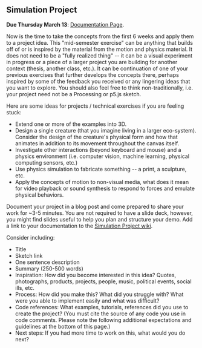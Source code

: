 ## Simulation Project

**Due Thursday March 13**: [Documentation Page](https://github.com/nature-of-code/noc-syllabus-S25/wiki/Simulation-Project).

Now is the time to take the concepts from the first 6 weeks and apply them to a project idea. This "mid-semester exercise" can be anything that builds off of or is inspired by the material from the motion and physics material. It does not need to be a "fully realized thing" -- it can be a visual experiment in progress or a piece of a larger project you are building for another context (thesis, another class, etc.). It can be continuation of one of your previous exercises that further develops the concepts there, perhaps inspired by some of the feedback you received or any lingering ideas that you want to explore. You should also feel free to think non-traditionally, i.e. your project need not be a Processing or p5.js sketch.

Here are some ideas for projects / technical exercises if you are feeling stuck:

- Extend one or more of the examples into 3D.
- Design a single creature (that you imagine living in a larger eco-system). Consider the design of the creature's physical form and how that animates in addition to its movement throughout the canvas itself.
- Investigate other interactions (beyond keyboard and mouse) and a physics environment (i.e. computer vision, machine learning, physical computing sensors, etc.)
- Use physics simulation to fabricate something -- a print, a sculpture, etc.
- Apply the concepts of motion to non-visual media, what does it mean for video playback or sound synthesis to respond to forces and emulate physical behaviors.

Document your project in a blog post and come prepared to share your work for ~3-5 minutes. You are not required to have a slide deck, however, you might find slides useful to help you plan and structure your demo. Add a link to your documentation to the [Simulation Project wiki](https://github.com/nature-of-code/noc-syllabus-S25/wiki/Simulation-Project).

Consider including:

- Title
- Sketch link
- One sentence description
- Summary (250-500 words)
- Inspiration: How did you become interested in this idea? Quotes, photographs, products, projects, people, music, political events, social ills, etc.
- Process: How did you make this? What did you struggle with? What were you able to implement easily and what was difficult?
- Code references: What examples, tutorials, references did you use to create the project? (You must cite the source of any code you use in code comments. Please note the following additional expectations and guidelines at the bottom of this page.)
- Next steps: If you had more time to work on this, what would you do next?
